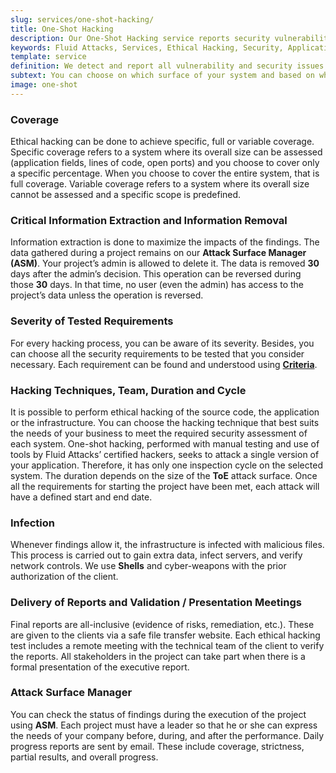 ```yaml
---
slug: services/one-shot-hacking/
title: One-Shot Hacking
description: Our One-Shot Hacking service reports security vulnerabilities in specific versions of your applications.
keywords: Fluid Attacks, Services, Ethical Hacking, Security, Application, Vulnerabilities, One-Shot Hacking, Pentesting
template: service
definition: We detect and report all vulnerability and security issues within one specific version of your application. The rigorous inspection carried out by our team allows us to detect all existing security issues with very low rates of false positives.
subtext: You can choose on which surface of your system and based on which standards you want to apply evaluations by our certified ethical hackers. They will perform Penetration Testing involving techniques such as SAST, DAST and SCA, and the project’s duration will depend on the Target of Evaluation’s size. During that time, you will find the collected data on our ASM until a final report is issued. Finally, we will conduct reattacks to verify your success in remediating the reported vulnerabilities.
image: one-shot
---
```


<div class="sect2">

### Coverage

Ethical hacking can be done to achieve specific, full or variable
coverage. Specific coverage refers to a system where its overall size
can be assessed (application fields, lines of code, open ports) and you
choose to cover only a specific percentage. When you choose to cover the
entire system, that is full coverage. Variable coverage refers to a
system where its overall size cannot be assessed and a specific scope is
predefined.

</div>

<div class="sect2">

### Critical Information Extraction and Information Removal

Information extraction is done to maximize the impacts of the findings.
The data gathered during a project remains on our **Attack Surface
Manager (ASM)**. Your project’s admin is allowed to delete it. The data
is removed **30** days after the admin’s decision. This operation can be
reversed during those **30** days. In that time, no user (even the
admin) has access to the project’s data unless the operation is
reversed.

</div>

<div class="sect2">

### Severity of Tested Requirements

For every hacking process, you can be aware of its severity. Besides,
you can choose all the security requirements to be tested that you
consider necessary. Each requirement can be found and understood using
[**Criteria**](https://docs.fluidattacks.com/criteria/).

</div>

<div class="sect2">

### Hacking Techniques, Team, Duration and Cycle

It is possible to perform ethical hacking of the source code, the
application or the infrastructure. You can choose the hacking technique
that best suits the needs of your business to meet the required security
assessment of each system. One-shot hacking, performed with manual
testing and use of tools by Fluid Attacks’ certified hackers, seeks to
attack a single version of your application. Therefore, it has only one
inspection cycle on the selected system. The duration depends on the
size of the **ToE** attack surface. Once all the requirements for
starting the project have been met, each attack will have a defined
start and end date.

</div>

<div class="sect2">

### Infection

Whenever findings allow it, the infrastructure is infected with
malicious files. This process is carried out to gain extra data, infect
servers, and verify network controls. We use **Shells** and
cyber-weapons with the prior authorization of the client.

</div>

<div class="sect2">

### Delivery of Reports and Validation / Presentation Meetings

Final reports are all-inclusive (evidence of risks, remediation, etc.).
These are given to the clients via a safe file transfer website. Each
ethical hacking test includes a remote meeting with the technical team
of the client to verify the reports. All stakeholders in the project can
take part when there is a formal presentation of the executive report.

</div>

<div class="sect2">

### Attack Surface Manager

You can check the status of findings during the execution of the project
using **ASM**. Each project must have a leader so that he or she can
express the needs of your company before, during, and after the
performance. Daily progress reports are sent by email. These include
coverage, strictness, partial results, and overall progress.

</div>
  
<div class="sect2 db-l dn">
  
</div>

<div class="sect2 db-l dn">
  
</div>